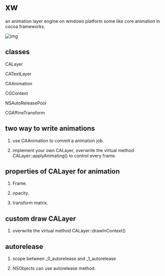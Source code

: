 # xw
an
animation
layer
engine
on
windows
platform
some
like
core
animation
in
cocoa
frameworks.

![img](https://github.com/bbqz007/xw/blob/master/demo/XWQ.demo.gif)
## classes
CALayer

CATextLayer

CAAnimation

CGContext

NSAutoReleasePool

CGAffineTransform

## two way to write animations
1. use CAAnimation to commit a animation job.

2. implement your own CALayer, overwrite the virtual method CALayer::applyAnimating() to control every frame.

## properties of CALayer for animation
1. Frame.

2. opacity.

3. transform matrix.

## custom draw CALayer
1. overwrite the virtual method CALayer::drawInContext()

## autorelease
1. scope between _0_autorelease and _1_autorelease

2. NSObjects can use autorelease method.
